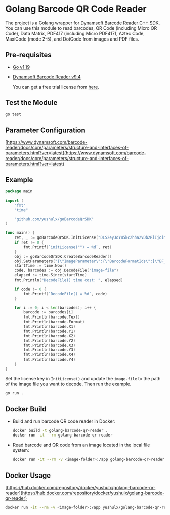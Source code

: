 # Golang Barcode QR Code Reader
The project is a Golang wrapper for [Dynamsoft Barcode Reader C++ SDK](https://www.dynamsoft.com/barcode-reader/sdk-desktop-server/). You can use this module to read barcodes, QR Code (including Micro QR Code), Data Matrix, PDF417 (including Micro PDF417), Aztec Code, MaxiCode (mode 2-5), and DotCode from images and PDF files.

## Pre-requisites
* [Go v1.19](https://go.dev/dl/)
* [Dynamsoft Barcode Reader v9.4](https://www.dynamsoft.com/barcode-reader/downloads)

   You can get a free trial license from [here](https://www.dynamsoft.com/customer/license/trialLicense?product=dbr).

## Test the Module

```bash
go test
```

## Parameter Configuration
[https://www.dynamsoft.com/barcode-reader/docs/core/parameters/structure-and-interfaces-of-parameters.html?ver=latest](https://www.dynamsoft.com/barcode-reader/docs/core/parameters/structure-and-interfaces-of-parameters.html?ver=latest)

## Example

```go
package main

import (
	"fmt"
	"time"

	"github.com/yushulx/goBarcodeQrSDK"
)

func main() {
	ret, _ := goBarcodeQrSDK.InitLicense("DLS2eyJoYW5kc2hha2VDb2RlIjoiMjAwMDAxLTE2NDk4Mjk3OTI2MzUiLCJvcmdhbml6YXRpb25JRCI6IjIwMDAwMSIsInNlc3Npb25QYXNzd29yZCI6IndTcGR6Vm05WDJrcEQ5YUoifQ==")
	if ret != 0 {
		fmt.Printf(`initLicense("") = %d`, ret)
	}
	obj := goBarcodeQrSDK.CreateBarcodeReader()
	obj.SetParameters("{\"ImageParameter\":{\"BarcodeFormatIds\":[\"BF_ONED\",\"BF_PDF417\",\"BF_QR_CODE\",\"BF_DATAMATRIX\"],\"BarcodeFormatIds_2\":null,\"Name\":\"sts\",\"RegionDefinitionNameArray\":[\"region0\"]},\"RegionDefinition\":{\"Bottom\":100,\"Left\":0,\"MeasuredByPercentage\":1,\"Name\":\"region0\",\"Right\":100,\"Top\":0}}")
	startTime := time.Now()
	code, barcodes := obj.DecodeFile("image-file")
	elapsed := time.Since(startTime)
	fmt.Println("DecodeFile() time cost: ", elapsed)

	if code != 0 {
		fmt.Printf(`DecodeFile() = %d`, code)
	}

	for i := 0; i < len(barcodes); i++ {
		barcode := barcodes[i]
		fmt.Println(barcode.Text)
		fmt.Println(barcode.Format)
		fmt.Println(barcode.X1)
		fmt.Println(barcode.Y1)
		fmt.Println(barcode.X2)
		fmt.Println(barcode.Y2)
		fmt.Println(barcode.X3)
		fmt.Println(barcode.Y3)
		fmt.Println(barcode.X4)
		fmt.Println(barcode.Y4)
	}
}

```

Set the license key in `InitLicense()` and update the `image-file` to the path of the image file you want to decode. Then run the example.

```bash
go run .
```

## Docker Build
- Build and run barcode QR code reader in Docker:

    ```bash
    docker build -t golang-barcode-qr-reader .
    docker run -it --rm golang-barcode-qr-reader
    ```
- Read barcode and QR code from an image located in the local file system:

    ```bash
    docker run -it --rm -v <image-folder>:/app golang-barcode-qr-reader reader /app/<image-file> <license-key> <template-file>
    ```

## Docker Usage
[https://hub.docker.com/repository/docker/yushulx/golang-barcode-qr-reader](https://hub.docker.com/repository/docker/yushulx/golang-barcode-qr-reader)

 ```bash
docker run -it --rm -v <image-folder>:/app yushulx/golang-barcode-qr-reader:latest reader /app/<image-file> <license-key> <template-file>
```
